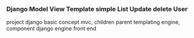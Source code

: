 ### Django Model View Template simple List Update delete User

project django basic concept mvc, children parent templating engine, component django engine front end
